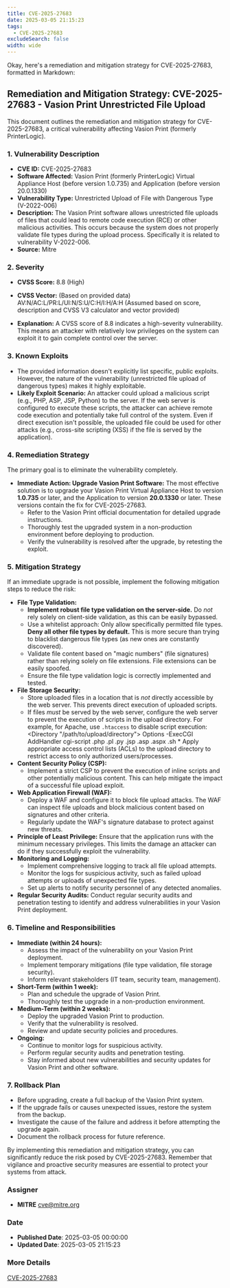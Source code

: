 ```yaml
---
title: CVE-2025-27683
date: 2025-03-05 21:15:23
tags:
  - CVE-2025-27683
excludeSearch: false
width: wide
---
```


Okay, here's a remediation and mitigation strategy for CVE-2025-27683, formatted in Markdown:

## Remediation and Mitigation Strategy: CVE-2025-27683 - Vasion Print Unrestricted File Upload

This document outlines the remediation and mitigation strategy for CVE-2025-27683, a critical vulnerability affecting Vasion Print (formerly PrinterLogic).

### 1. Vulnerability Description

*   **CVE ID:** CVE-2025-27683
*   **Software Affected:** Vasion Print (formerly PrinterLogic) Virtual Appliance Host (before version 1.0.735) and Application (before version 20.0.1330)
*   **Vulnerability Type:** Unrestricted Upload of File with Dangerous Type (V-2022-006)
*   **Description:** The Vasion Print software allows unrestricted file uploads of files that could lead to remote code execution (RCE) or other malicious activities.  This occurs because the system does not properly validate file types during the upload process.  Specifically it is related to vulnerability V-2022-006.
*   **Source:** Mitre

### 2. Severity

*   **CVSS Score:** 8.8 (High)
*   **CVSS Vector:**  (Based on provided data) AV:N/AC:L/PR:L/UI:N/S:U/C:H/I:H/A:H (Assumed based on score, description and CVSS V3 calculator and vector provided)

*   **Explanation:** A CVSS score of 8.8 indicates a high-severity vulnerability. This means an attacker with relatively low privileges on the system can exploit it to gain complete control over the server.

### 3. Known Exploits

*   The provided information doesn't explicitly list specific, public exploits.  However, the nature of the vulnerability (unrestricted file upload of dangerous types) makes it highly exploitable.
*   **Likely Exploit Scenario:** An attacker could upload a malicious script (e.g., PHP, ASP, JSP, Python) to the server.  If the web server is configured to execute these scripts, the attacker can achieve remote code execution and potentially take full control of the system.  Even if direct execution isn't possible, the uploaded file could be used for other attacks (e.g., cross-site scripting (XSS) if the file is served by the application).

### 4. Remediation Strategy

The primary goal is to eliminate the vulnerability completely.

*   **Immediate Action: Upgrade Vasion Print Software:**  The most effective solution is to upgrade your Vasion Print Virtual Appliance Host to version **1.0.735** or later, and the Application to version **20.0.1330** or later.  These versions contain the fix for CVE-2025-27683.
    *   Refer to the Vasion Print official documentation for detailed upgrade instructions.
    *   Thoroughly test the upgraded system in a non-production environment before deploying to production.
    *   Verify the vulnerability is resolved after the upgrade, by retesting the exploit.

### 5. Mitigation Strategy

If an immediate upgrade is not possible, implement the following mitigation steps to reduce the risk:

*   **File Type Validation:**
    *   **Implement robust file type validation on the server-side.** Do *not* rely solely on client-side validation, as this can be easily bypassed.
    *   Use a whitelist approach:  Only allow specifically permitted file types.  **Deny all other file types by default.**  This is more secure than trying to blacklist dangerous file types (as new ones are constantly discovered).
    *   Validate file content based on "magic numbers" (file signatures) rather than relying solely on file extensions.  File extensions can be easily spoofed.
    *   Ensure the file type validation logic is correctly implemented and tested.
*   **File Storage Security:**
    *   Store uploaded files in a location that is *not* directly accessible by the web server.  This prevents direct execution of uploaded scripts.
    *   If files *must* be served by the web server, configure the web server to prevent the execution of scripts in the upload directory.  For example, for Apache, use `.htaccess` to disable script execution:
                <Directory "/path/to/upload/directory">
            Options -ExecCGI
            AddHandler cgi-script .php .pl .py .jsp .asp .aspx .sh
        </Directory>
            *   Apply appropriate access control lists (ACLs) to the upload directory to restrict access to only authorized users/processes.
*   **Content Security Policy (CSP):**
    *   Implement a strict CSP to prevent the execution of inline scripts and other potentially malicious content.  This can help mitigate the impact of a successful file upload exploit.
*   **Web Application Firewall (WAF):**
    *   Deploy a WAF and configure it to block file upload attacks.  The WAF can inspect file uploads and block malicious content based on signatures and other criteria.
    *   Regularly update the WAF's signature database to protect against new threats.
*   **Principle of Least Privilege:**  Ensure that the application runs with the minimum necessary privileges.  This limits the damage an attacker can do if they successfully exploit the vulnerability.
*   **Monitoring and Logging:**
    *   Implement comprehensive logging to track all file upload attempts.
    *   Monitor the logs for suspicious activity, such as failed upload attempts or uploads of unexpected file types.
    *   Set up alerts to notify security personnel of any detected anomalies.
*   **Regular Security Audits:** Conduct regular security audits and penetration testing to identify and address vulnerabilities in your Vasion Print deployment.

### 6. Timeline and Responsibilities

*   **Immediate (within 24 hours):**
    *   Assess the impact of the vulnerability on your Vasion Print deployment.
    *   Implement temporary mitigations (file type validation, file storage security).
    *   Inform relevant stakeholders (IT team, security team, management).
*   **Short-Term (within 1 week):**
    *   Plan and schedule the upgrade of Vasion Print.
    *   Thoroughly test the upgrade in a non-production environment.
*   **Medium-Term (within 2 weeks):**
    *   Deploy the upgraded Vasion Print to production.
    *   Verify that the vulnerability is resolved.
    *   Review and update security policies and procedures.
*   **Ongoing:**
    *   Continue to monitor logs for suspicious activity.
    *   Perform regular security audits and penetration testing.
    *   Stay informed about new vulnerabilities and security updates for Vasion Print and other software.

### 7. Rollback Plan

*   Before upgrading, create a full backup of the Vasion Print system.
*   If the upgrade fails or causes unexpected issues, restore the system from the backup.
*   Investigate the cause of the failure and address it before attempting the upgrade again.
*   Document the rollback process for future reference.

By implementing this remediation and mitigation strategy, you can significantly reduce the risk posed by CVE-2025-27683. Remember that vigilance and proactive security measures are essential to protect your systems from attack.

### Assigner
- **MITRE** <cve@mitre.org>

### Date
- **Published Date**: 2025-03-05 00:00:00
- **Updated Date**: 2025-03-05 21:15:23

### More Details
[CVE-2025-27683](https://www.cvedetails.com/cve/CVE-2025-27683)